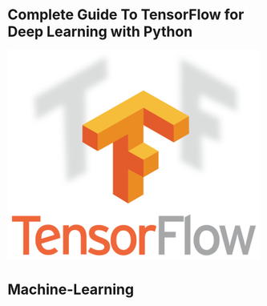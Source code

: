 # Complete Guide To TensorFlow for Deep Learning with Python

![](/assets/import.png)

# Machine-Learning
